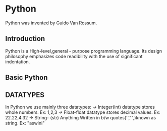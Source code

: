 
# Python

Python was invented by Guido Van Rossum.



## Introduction
  Python is a High-level,general - purpose programming language.
  Its design philosophy emphasizes code readibility with the use of significant indentation.
## Basic Python

## DATATYPES
In Python we use mainly three datatypes:
-> Integer(int) datatype stores whole numbers.
Ex: 1,2,3
-> Float-float datatype stores decimal values.
Ex: 22.22,4.32
-> String- (str) Anything Written in b/w quotes('',"",)known as string.
Ex: "aswini" 

